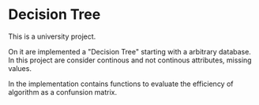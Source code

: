 # Decision Tree

This is a university project. 

On it are implemented a "Decision Tree" starting with a arbitrary database.
In this project are consider continous and not continous attributes, missing values.

In the implementation contains functions to evaluate the efficiency of algorithm as a confunsion matrix. 
